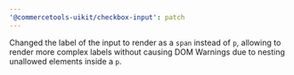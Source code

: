 ```yaml
---
'@commercetools-uikit/checkbox-input': patch
---
```


Changed the label of the input to render as a `span` instead of `p`, allowing to render more complex labels without causing DOM Warnings due to nesting unallowed elements inside a `p`.
